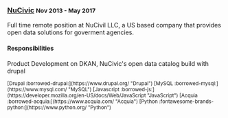 ### [NuCivic](https://github.com/GetDKAN/dkan) <small>Nov 2013 - May 2017</small>

Full time remote position at NuCivil LLC, a US based company that provides open data solutions for goverment agencies.

#### Responsibilities

Product Development on DKAN, NuCivic's open data catalog build with drupal

<small>
[Drupal :borrowed-drupal:](https://www.drupal.org/ "Drupal")
[MySQL :borrowed-mysql:](https://www.mysql.com/ "MySQL")
[Javascript :borrowed-js:](https://developer.mozilla.org/en-US/docs/Web/JavaScript "JavaScript")
[Acquia :borrowed-acquia:](https://www.acquia.com/ "Acquia")
[Python :fontawesome-brands-python:](https://www.python.org/ "Python")
</small>